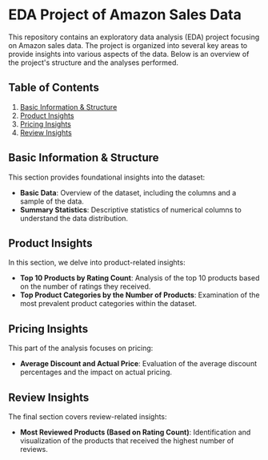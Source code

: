 # EDA Project of Amazon Sales Data

This repository contains an exploratory data analysis (EDA) project focusing on Amazon sales data. The project is organized into several key areas to provide insights into various aspects of the data. Below is an overview of the project's structure and the analyses performed.

## Table of Contents

1. [Basic Information & Structure](#basic-information--structure)
2. [Product Insights](#product-insights)
3. [Pricing Insights](#pricing-insights)
4. [Review Insights](#review-insights)

## Basic Information & Structure

This section provides foundational insights into the dataset:

- **Basic Data**: Overview of the dataset, including the columns and a sample of the data.
- **Summary Statistics**: Descriptive statistics of numerical columns to understand the data distribution.

## Product Insights

In this section, we delve into product-related insights:

- **Top 10 Products by Rating Count**: Analysis of the top 10 products based on the number of ratings they received.
- **Top Product Categories by the Number of Products**: Examination of the most prevalent product categories within the dataset.

## Pricing Insights

This part of the analysis focuses on pricing:

- **Average Discount and Actual Price**: Evaluation of the average discount percentages and the impact on actual pricing.

## Review Insights

The final section covers review-related insights:

- **Most Reviewed Products (Based on Rating Count)**: Identification and visualization of the products that received the highest number of reviews.
